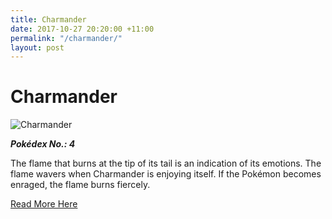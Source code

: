 ```yaml
---
title: Charmander
date: 2017-10-27 20:20:00 +11:00
permalink: "/charmander/"
layout: post
---
```


# Charmander

![Charmander](https://assets.pokemon.com/assets/cms2/img/pokedex/full/004.png)

**_Pokédex No.: 4_**

The flame that burns at the tip of its tail is an indication of its emotions. The flame wavers when Charmander is enjoying itself. If the Pokémon becomes enraged, the flame burns fiercely.

[Read More Here](https://www.pokemon.com/au/pokedex/charmander)
